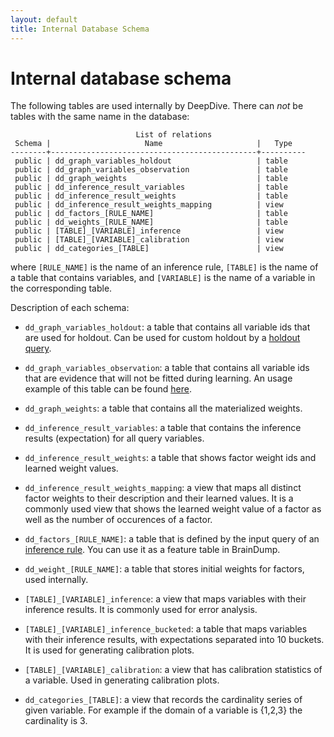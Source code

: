 ```yaml
---
layout: default
title: Internal Database Schema
---
```


# Internal database schema

The following tables are used internally by DeepDive. There can *not* be tables
with the same name in the database:


                                List of relations
     Schema |                     Name                     |   Type
    --------+----------------------------------------------+----------
     public | dd_graph_variables_holdout                   | table
     public | dd_graph_variables_observation               | table
     public | dd_graph_weights                             | table
     public | dd_inference_result_variables                | table
     public | dd_inference_result_weights                  | table
     public | dd_inference_result_weights_mapping          | view
     public | dd_factors_[RULE_NAME]                       | table
     public | dd_weights_[RULE_NAME]                       | table
     public | [TABLE]_[VARIABLE]_inference                 | view
     public | [TABLE]_[VARIABLE]_calibration               | view
     public | dd_categories_[TABLE]                        | view

where `[RULE_NAME]` is the name of an inference rule, `[TABLE]` is the
name of a table that contains variables, and `[VARIABLE]` is the name
of a variable in the corresponding table.

Description of each schema:

- `dd_graph_variables_holdout`: a table that contains all variable ids that are used for holdout. Can be used for custom holdout by a [holdout query](calibration.md#custom_holdout).

- `dd_graph_variables_observation`: a table that contains all variable ids that are evidence that will not be fitted during learning. An usage example of this table can be found [here](configuration.md#calibration).

- `dd_graph_weights`: a table that contains all the materialized weights.

- `dd_inference_result_variables`: a table that contains the inference results (expectation) for all query variables.

- `dd_inference_result_weights`: a table that shows factor weight ids and learned weight values.

- `dd_inference_result_weights_mapping`: a view that maps all distinct factor weights to their description and  their learned values. It is a commonly used view that shows the learned weight value of a factor as well as the number of occurences of a factor.

- `dd_factors_[RULE_NAME]`: a table that is defined by the input query of an [inference rule](inference_rules.md). You can use it as a feature table in BrainDump.

- `dd_weight_[RULE_NAME]`: a table that stores initial weights for factors, used internally.

- `[TABLE]_[VARIABLE]_inference`: a view that maps variables with their inference results. It is commonly used for error analysis.

- `[TABLE]_[VARIABLE]_inference_bucketed`: a table that maps variables with their inference results, with expectations separated into 10 buckets. It is used for generating calibration plots.

- `[TABLE]_[VARIABLE]_calibration`: a view that has calibration statistics of a variable. Used in generating calibration plots.

- `dd_categories_[TABLE]`: a view that records the cardinality series of given variable. For example if the domain of a variable is {1,2,3} the cardinality is 3.

